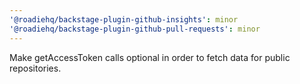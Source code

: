 ```yaml
---
'@roadiehq/backstage-plugin-github-insights': minor
'@roadiehq/backstage-plugin-github-pull-requests': minor
---
```


Make getAccessToken calls optional in order to fetch data for public repositories.
